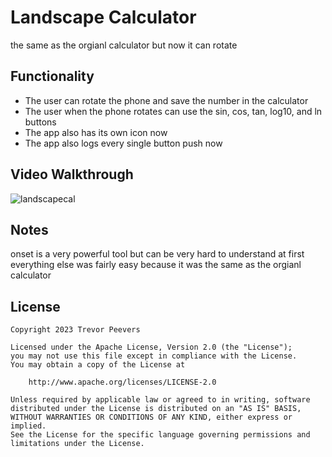 # Landscape Calculator
the same as the orgianl calculator but now it can rotate
## Functionality
* The user can rotate the phone and save the number in the calculator
* The user when the phone rotates can use the sin, cos, tan, log10, and ln buttons
* The app also has its own icon now
* The app also logs every single button push now
## Video Walkthrough
![landscapecal](https://github.com/shargent152/Calculator/assets/125781283/4793a6cd-867d-4388-9105-8180e9ba6ffd)
## Notes
onset is a very powerful tool but can be very hard to understand at first
everything else was fairly easy because it was the same as the orgianl calculator

## License

    Copyright 2023 Trevor Peevers

    Licensed under the Apache License, Version 2.0 (the "License");
    you may not use this file except in compliance with the License.
    You may obtain a copy of the License at

        http://www.apache.org/licenses/LICENSE-2.0

    Unless required by applicable law or agreed to in writing, software
    distributed under the License is distributed on an "AS IS" BASIS,
    WITHOUT WARRANTIES OR CONDITIONS OF ANY KIND, either express or implied.
    See the License for the specific language governing permissions and
    limitations under the License.
